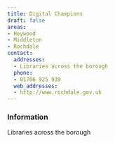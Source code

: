 ```yaml
---
title: Digital Champions
draft: false
areas:
- Heywood
- Middleton
- Rochdale
contact:
  addresses:
  - Libraries across the borough
  phone:
  - 01706 925 939
  web_addresses:
  - http://www.rochdale.gov.uk
---
```


### Information
Libraries across the borough

